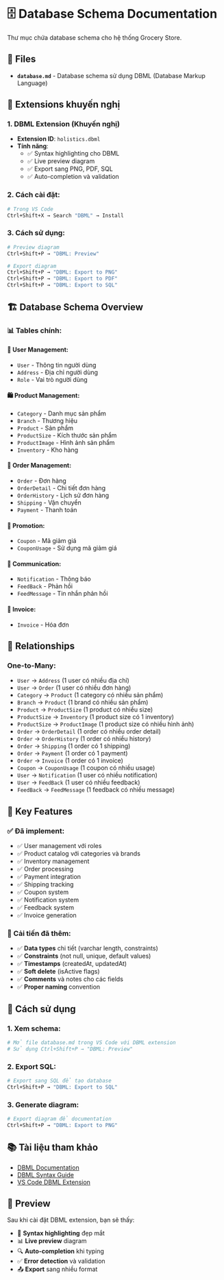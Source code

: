 # 🗄️ Database Schema Documentation

Thư mục chứa database schema cho hệ thống Grocery Store.

## 📁 Files

- **`database.md`** - Database schema sử dụng DBML (Database Markup Language)

## 🎨 Extensions khuyến nghị

### 1. **DBML Extension (Khuyến nghị)**
- **Extension ID**: `holistics.dbml`
- **Tính năng**:
  - ✅ Syntax highlighting cho DBML
  - ✅ Live preview diagram
  - ✅ Export sang PNG, PDF, SQL
  - ✅ Auto-completion và validation

### 2. **Cách cài đặt:**
```bash
# Trong VS Code
Ctrl+Shift+X → Search "DBML" → Install
```

### 3. **Cách sử dụng:**
```bash
# Preview diagram
Ctrl+Shift+P → "DBML: Preview"

# Export diagram
Ctrl+Shift+P → "DBML: Export to PNG"
Ctrl+Shift+P → "DBML: Export to PDF"
Ctrl+Shift+P → "DBML: Export to SQL"
```

## 🏗️ Database Schema Overview

### **📊 Tables chính:**

#### **👤 User Management:**
- `User` - Thông tin người dùng
- `Address` - Địa chỉ người dùng
- `Role` - Vai trò người dùng

#### **🛍️ Product Management:**
- `Category` - Danh mục sản phẩm
- `Branch` - Thương hiệu
- `Product` - Sản phẩm
- `ProductSize` - Kích thước sản phẩm
- `ProductImage` - Hình ảnh sản phẩm
- `Inventory` - Kho hàng

#### **🛒 Order Management:**
- `Order` - Đơn hàng
- `OrderDetail` - Chi tiết đơn hàng
- `OrderHistory` - Lịch sử đơn hàng
- `Shipping` - Vận chuyển
- `Payment` - Thanh toán

#### **🎫 Promotion:**
- `Coupon` - Mã giảm giá
- `CouponUsage` - Sử dụng mã giảm giá

#### **📢 Communication:**
- `Notification` - Thông báo
- `FeedBack` - Phản hồi
- `FeedMessage` - Tin nhắn phản hồi

#### **🧾 Invoice:**
- `Invoice` - Hóa đơn

## 🔗 Relationships

### **One-to-Many:**
- `User` → `Address` (1 user có nhiều địa chỉ)
- `User` → `Order` (1 user có nhiều đơn hàng)
- `Category` → `Product` (1 category có nhiều sản phẩm)
- `Branch` → `Product` (1 brand có nhiều sản phẩm)
- `Product` → `ProductSize` (1 product có nhiều size)
- `ProductSize` → `Inventory` (1 product size có 1 inventory)
- `ProductSize` → `ProductImage` (1 product size có nhiều hình ảnh)
- `Order` → `OrderDetail` (1 order có nhiều order detail)
- `Order` → `OrderHistory` (1 order có nhiều history)
- `Order` → `Shipping` (1 order có 1 shipping)
- `Order` → `Payment` (1 order có 1 payment)
- `Order` → `Invoice` (1 order có 1 invoice)
- `Coupon` → `CouponUsage` (1 coupon có nhiều usage)
- `User` → `Notification` (1 user có nhiều notification)
- `User` → `FeedBack` (1 user có nhiều feedback)
- `FeedBack` → `FeedMessage` (1 feedback có nhiều message)

## 🎯 Key Features

### **✅ Đã implement:**
- ✅ User management với roles
- ✅ Product catalog với categories và brands
- ✅ Inventory management
- ✅ Order processing
- ✅ Payment integration
- ✅ Shipping tracking
- ✅ Coupon system
- ✅ Notification system
- ✅ Feedback system
- ✅ Invoice generation

### **🔧 Cải tiến đã thêm:**
- ✅ **Data types** chi tiết (varchar length, constraints)
- ✅ **Constraints** (not null, unique, default values)
- ✅ **Timestamps** (createdAt, updatedAt)
- ✅ **Soft delete** (isActive flags)
- ✅ **Comments** và notes cho các fields
- ✅ **Proper naming** convention

## 🚀 Cách sử dụng

### **1. Xem schema:**
```bash
# Mở file database.md trong VS Code với DBML extension
# Sử dụng Ctrl+Shift+P → "DBML: Preview"
```

### **2. Export SQL:**
```bash
# Export sang SQL để tạo database
Ctrl+Shift+P → "DBML: Export to SQL"
```

### **3. Generate diagram:**
```bash
# Export diagram để documentation
Ctrl+Shift+P → "DBML: Export to PNG"
```

## 📚 Tài liệu tham khảo

- [DBML Documentation](https://dbml.dbdiagram.io/docs/)
- [DBML Syntax Guide](https://dbml.dbdiagram.io/docs/#syntax)
- [VS Code DBML Extension](https://marketplace.visualstudio.com/items?itemName=holistics.dbml)

## 🎨 Preview

Sau khi cài đặt DBML extension, bạn sẽ thấy:
- 🎨 **Syntax highlighting** đẹp mắt
- 📊 **Live preview** diagram
- 🔍 **Auto-completion** khi typing
- ✅ **Error detection** và validation
- 📤 **Export** sang nhiều format
